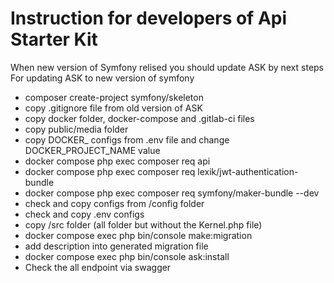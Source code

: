 # Instruction for developers of Api Starter Kit

When new version of Symfony relised you should update ASK by next steps
For updating ASK to new version of symfony
- composer create-project symfony/skeleton
- copy .gitignore file from old version of ASK
- copy docker folder, docker-compose and .gitlab-ci files
- copy public/media folder
- copy DOCKER_ configs from .env file and change DOCKER_PROJECT_NAME value
- docker compose php exec composer req api
- docker compose php exec composer req lexik/jwt-authentication-bundle
- docker compose php exec composer req symfony/maker-bundle --dev
- check and copy configs from /config folder
- check and copy .env configs
- copy /src folder (all folder but without the Kernel.php file)
- docker compose exec php bin/console make:migration
- add description into generated migration file
- docker compose exec php bin/console ask:install
- Check the all endpoint via swagger 


